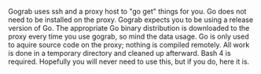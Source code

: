 Gograb uses ssh and a proxy host to "go get" things for you.  Go does not need
to be installed on the proxy.  Gograb expects you to be using a release
version of Go.  The appropriate Go binary distribution is downloaded to the
proxy every time you use gograb, so mind the data usage.  Go is only used to
aquire source code on the proxy; nothing is compiled remotely.  All work is
done in a temporary directory and cleaned up afterward.  Bash 4 is required.
Hopefully you will never need to use this, but if you do, here it is.
